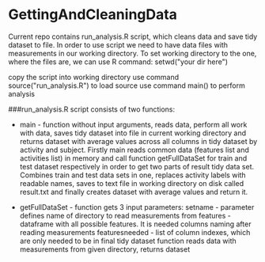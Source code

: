 GettingAndCleaningData
======================
Current repo contains run_analysis.R script, which cleans data and save tidy dataset to file.
In order to use script we need to have data files with measurements in our working directory. 
To set working directory to the one, where the files are, we can use R command:
setwd("your dir here")

copy the script into working directory
use command source("run_analysis.R") to load source
use command main() to perform analysis

###run_analysis.R script consists of two functions:

- main - function without input arguments, reads data, perform all work with data, saves tidy dataset into file in current working directory and returns dataset with average values across all columns in tidy dataset by activity and subject.
	Firstly main reads common data (features list and activities list) in memory and call function getFullDataSet for train and test dataset respectively in order to get two parts of result tidy data set.
	Combines train and test data sets in one, replaces activity labels with readable names, saves to text file in working directory on disk called result.txt and finally creates dataset with average values and return it.

- getFullDataSet - function gets 3 input parameters: 
	setname - parameter defines name of directory to read measurements from
	features - dataframe with all possible features. It is needed columns naming after reading measurements
	featuresneeded - list of column indexes, which are only needed to be in final tidy dataset
	function reads data with measurements from given directory, returns dataset